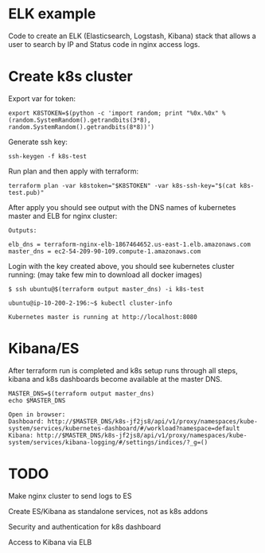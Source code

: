 # ELK example

Code to create an ELK (Elasticsearch, Logstash, Kibana) stack that allows a user to search by IP and Status code in nginx access logs.

# Create k8s cluster

Export var for token:

```
export K8STOKEN=$(python -c 'import random; print "%0x.%0x" % (random.SystemRandom().getrandbits(3*8), random.SystemRandom().getrandbits(8*8))')
```

Generate ssh key:

```
ssh-keygen -f k8s-test
```

Run plan and then apply with terraform:

```
terraform plan -var k8stoken="$K8STOKEN" -var k8s-ssh-key="$(cat k8s-test.pub)"
```

After apply you should see output with the DNS names of kubernetes master and ELB for nginx cluster:

```
Outputs:

elb_dns = terraform-nginx-elb-1867464652.us-east-1.elb.amazonaws.com
master_dns = ec2-54-209-90-109.compute-1.amazonaws.com
```

Login with the key created above, you should see kubernetes cluster running:
(may take few min to download all docker images)

```
$ ssh ubuntu@$(terraform output master_dns) -i k8s-test

ubuntu@ip-10-200-2-196:~$ kubectl cluster-info

Kubernetes master is running at http://localhost:8080
```

# Kibana/ES

After terraform run is completed and k8s setup runs through all steps, kibana and k8s dashboards become available at the master DNS.

```
MASTER_DNS=$(terraform output master_dns)
echo $MASTER_DNS

Open in browser:
Dashboard: http://$MASTER_DNS/k8s-jf2js8/api/v1/proxy/namespaces/kube-system/services/kubernetes-dashboard/#/workload?namespace=default
Kibana: http://$MASTER_DNS/k8s-jf2js8/api/v1/proxy/namespaces/kube-system/services/kibana-logging/#/settings/indices/?_g=()
```

# TODO

Make nginx cluster to send logs to ES

Create ES/Kibana as standalone services, not as k8s addons

Security and authentication for k8s dashboard

Access to Kibana via ELB
